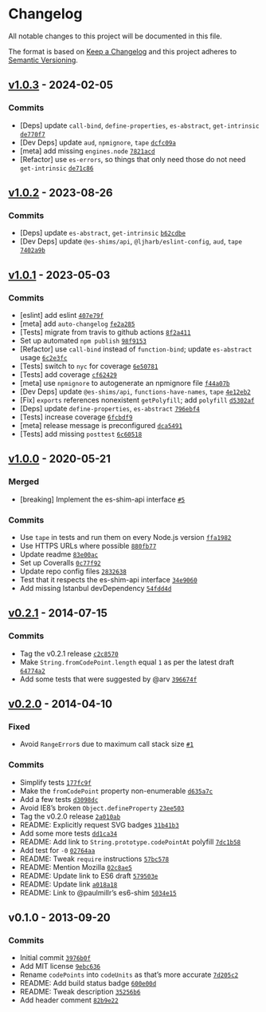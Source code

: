 # Changelog

All notable changes to this project will be documented in this file.

The format is based on [Keep a Changelog](https://keepachangelog.com/en/1.0.0/)
and this project adheres to [Semantic Versioning](https://semver.org/spec/v2.0.0.html).

## [v1.0.3](https://github.com/mathiasbynens/String.fromCodePoint/compare/v1.0.2...v1.0.3) - 2024-02-05

### Commits

- [Deps] update `call-bind`, `define-properties`, `es-abstract`, `get-intrinsic` [`de770f7`](https://github.com/mathiasbynens/String.fromCodePoint/commit/de770f7def8b9c9e7b5c4a7fc835758d92359737)
- [Dev Deps] update `aud`, `npmignore`, `tape` [`dcfc09a`](https://github.com/mathiasbynens/String.fromCodePoint/commit/dcfc09a48778d17520c5ac4fbeeb6699476dea0f)
- [meta] add missing `engines.node` [`7821acd`](https://github.com/mathiasbynens/String.fromCodePoint/commit/7821acd94a865998cd265803a7a6f9a6c13e46c1)
- [Refactor] use `es-errors`, so things that only need those do not need `get-intrinsic` [`de71c86`](https://github.com/mathiasbynens/String.fromCodePoint/commit/de71c86ed35a4a5fe905cc2c24559c527c448db6)

## [v1.0.2](https://github.com/mathiasbynens/String.fromCodePoint/compare/v1.0.1...v1.0.2) - 2023-08-26

### Commits

- [Deps] update `es-abstract`, `get-intrinsic` [`b62cdbe`](https://github.com/mathiasbynens/String.fromCodePoint/commit/b62cdbe6ef486f5ad928dcddf15569a9bf52f7ae)
- [Dev Deps] update `@es-shims/api`, `@ljharb/eslint-config`, `aud`, `tape` [`7402a9b`](https://github.com/mathiasbynens/String.fromCodePoint/commit/7402a9bfa6264b3983bc6f13d7b14eb77681f1b6)

## [v1.0.1](https://github.com/mathiasbynens/String.fromCodePoint/compare/v1.0.0...v1.0.1) - 2023-05-03

### Commits

- [eslint] add eslint [`407e79f`](https://github.com/mathiasbynens/String.fromCodePoint/commit/407e79fafd6c8bc77bccb6b4e5d663782779d3c2)
- [meta] add `auto-changelog` [`fe2a285`](https://github.com/mathiasbynens/String.fromCodePoint/commit/fe2a28524fa8a99dabb3811fe998d590c7accecf)
- [Tests] migrate from travis to github actions [`8f2a411`](https://github.com/mathiasbynens/String.fromCodePoint/commit/8f2a411beeb7565bdf4b6a9bde51a2c584fdd5aa)
- Set up automated `npm publish` [`98f9153`](https://github.com/mathiasbynens/String.fromCodePoint/commit/98f9153708fab63de2f78e7094925d72527a3767)
- [Refactor] use `call-bind` instead of `function-bind`; update `es-abstract` usage [`6c2e3fc`](https://github.com/mathiasbynens/String.fromCodePoint/commit/6c2e3fce8a187e3ee590d686285bca4435e5b95e)
- [Tests] switch to `nyc` for coverage [`6e50781`](https://github.com/mathiasbynens/String.fromCodePoint/commit/6e5078125258929a8b29ff850a7a6c36d0fd2ed9)
- [Tests] add coverage [`cf62429`](https://github.com/mathiasbynens/String.fromCodePoint/commit/cf62429bbdea6f905cb2531f79bde0a4d71e01c4)
- [meta] use `npmignore` to autogenerate an npmignore file [`f44a07b`](https://github.com/mathiasbynens/String.fromCodePoint/commit/f44a07bf77dab604d840e88ded8e0204e979d02c)
- [Dev Deps] update `@es-shims/api`, `functions-have-names`, `tape` [`4e12eb2`](https://github.com/mathiasbynens/String.fromCodePoint/commit/4e12eb288e579d06e30fdf238253925eb85a8db7)
- [Fix] `exports` references nonexistent `getPolyfill`; add `polyfill` [`d5302af`](https://github.com/mathiasbynens/String.fromCodePoint/commit/d5302af4935e9006af6b3f4e89071b30cad23af6)
- [Deps] update `define-properties`, `es-abstract` [`796ebf4`](https://github.com/mathiasbynens/String.fromCodePoint/commit/796ebf4b5e282493a7d262d8ed80aa2ff27d1317)
- [Tests] increase coverage [`6fcbdf9`](https://github.com/mathiasbynens/String.fromCodePoint/commit/6fcbdf91a4c5a196e6cde825a2c344b832cd709c)
- [meta] release message is preconfigured [`dca5491`](https://github.com/mathiasbynens/String.fromCodePoint/commit/dca54913bdf68d4ece172049634fa0953ea77b70)
- [Tests] add missing `posttest` [`6c60518`](https://github.com/mathiasbynens/String.fromCodePoint/commit/6c605186da5f56f6f32b88f73af697de4428893b)

## [v1.0.0](https://github.com/mathiasbynens/String.fromCodePoint/compare/v0.2.1...v1.0.0) - 2020-05-21

### Merged

- [breaking] Implement the es-shim-api interface [`#5`](https://github.com/mathiasbynens/String.fromCodePoint/pull/5)

### Commits

- Use `tape` in tests and run them on every Node.js version [`ffa1982`](https://github.com/mathiasbynens/String.fromCodePoint/commit/ffa1982ed8e03ab1afeb27cda088c3b553bf5d39)
- Use HTTPS URLs where possible [`880fb77`](https://github.com/mathiasbynens/String.fromCodePoint/commit/880fb77864ecba1dd5ac32e9607ceb0f00c0028f)
- Update readme [`83e00ac`](https://github.com/mathiasbynens/String.fromCodePoint/commit/83e00ace88866c06514caafeaa47805e5305a8cc)
- Set up Coveralls [`0c77f92`](https://github.com/mathiasbynens/String.fromCodePoint/commit/0c77f924b06859ea41fdc86c77c01e06bc8ebc9d)
- Update repo config files [`2832638`](https://github.com/mathiasbynens/String.fromCodePoint/commit/2832638a336c3c4a47bb857100a618583a693e57)
- Test that it respects the es-shim-api interface [`34e9060`](https://github.com/mathiasbynens/String.fromCodePoint/commit/34e90607fecb5736e52826046e1bd4fea4d1197e)
- Add missing Istanbul devDependency [`54fdd4d`](https://github.com/mathiasbynens/String.fromCodePoint/commit/54fdd4d2860c48da7a736bb6c4cf7697f19f9087)

## [v0.2.1](https://github.com/mathiasbynens/String.fromCodePoint/compare/v0.2.0...v0.2.1) - 2014-07-15

### Commits

- Tag the v0.2.1 release [`c2c8570`](https://github.com/mathiasbynens/String.fromCodePoint/commit/c2c857025aca29aeebab66caedf4a56dac58ba52)
- Make `String.fromCodePoint.length` equal `1` as per the latest draft [`64774a2`](https://github.com/mathiasbynens/String.fromCodePoint/commit/64774a2a3b542ce77ff3ca36bec029f1cbc7eac0)
- Add some tests that were suggested by @arv [`396674f`](https://github.com/mathiasbynens/String.fromCodePoint/commit/396674f457ee4c0729f1f68e1df5514bd28e32e0)

## [v0.2.0](https://github.com/mathiasbynens/String.fromCodePoint/compare/v0.1.0...v0.2.0) - 2014-04-10

### Fixed

- Avoid `RangeError`s due to maximum call stack size [`#1`](https://github.com/mathiasbynens/String.fromCodePoint/issues/1)

### Commits

- Simplify tests [`177fc9f`](https://github.com/mathiasbynens/String.fromCodePoint/commit/177fc9f599f9892ec1be92545bd32fdaafc641e6)
- Make the `fromCodePoint` property non-enumerable [`d635a7c`](https://github.com/mathiasbynens/String.fromCodePoint/commit/d635a7ca3537fed954bd19a7b299ed62376dbc59)
- Add a few tests [`d3098dc`](https://github.com/mathiasbynens/String.fromCodePoint/commit/d3098dc6bf2e5b28f79df15c87e887667fa653c9)
- Avoid IE8’s broken `Object.defineProperty` [`23ee503`](https://github.com/mathiasbynens/String.fromCodePoint/commit/23ee50349f1e2acb9e4c643f0d3339adce3e91ef)
- Tag the v0.2.0 release [`2a010ab`](https://github.com/mathiasbynens/String.fromCodePoint/commit/2a010ab5021948a7c16a0391e7539cccfd793827)
- README: Explicitly request SVG badges [`31b41b3`](https://github.com/mathiasbynens/String.fromCodePoint/commit/31b41b3fcb004662975cf090e9e062696d79a2c9)
- Add some more tests [`dd1ca34`](https://github.com/mathiasbynens/String.fromCodePoint/commit/dd1ca34a4d8124c59a8e13b1e4c95aba462162ec)
- README: Add link to `String.prototype.codePointAt` polyfill [`7dc1b58`](https://github.com/mathiasbynens/String.fromCodePoint/commit/7dc1b584d3989d36563ba5d7daee9a7c2130b076)
- Add test for `-0` [`02764aa`](https://github.com/mathiasbynens/String.fromCodePoint/commit/02764aa01da52080d4d72d93f1616a99bb34005f)
- README: Tweak `require` instructions [`57bc578`](https://github.com/mathiasbynens/String.fromCodePoint/commit/57bc57850bb15569e48dced67442fd2ad877a4fa)
- README: Mention Mozilla [`02c8ae5`](https://github.com/mathiasbynens/String.fromCodePoint/commit/02c8ae5b5a43ecd8fd18b95edd1344b3f6ed1017)
- README: Update link to ES6 draft [`579503e`](https://github.com/mathiasbynens/String.fromCodePoint/commit/579503eaaf3298756400ff2eac6f6296e3a28c88)
- README: Update link [`a018a18`](https://github.com/mathiasbynens/String.fromCodePoint/commit/a018a187499e0249636e64f59582ba4c101f4784)
- README: Link to @paulmillr’s es6-shim [`5034e15`](https://github.com/mathiasbynens/String.fromCodePoint/commit/5034e15e89282908281a2575b859e7dcf6098539)

## v0.1.0 - 2013-09-20

### Commits

- Initial commit [`3976b0f`](https://github.com/mathiasbynens/String.fromCodePoint/commit/3976b0fd561c4550d838c05fabff6ee285a6719c)
- Add MIT license [`9ebc636`](https://github.com/mathiasbynens/String.fromCodePoint/commit/9ebc636656710f1f435d2d2c7db569f588728d7b)
- Rename `codePoints` into `codeUnits` as that’s more accurate [`7d205c2`](https://github.com/mathiasbynens/String.fromCodePoint/commit/7d205c23898be8b57f6c86616f8b87ee96f439b7)
- README: Add build status badge [`600e00d`](https://github.com/mathiasbynens/String.fromCodePoint/commit/600e00d50202ce4237ffa3b37927d8c53c7af01a)
- README: Tweak description [`35256b6`](https://github.com/mathiasbynens/String.fromCodePoint/commit/35256b631209d8eb337261d7438438fe7787ceb9)
- Add header comment [`82b9e22`](https://github.com/mathiasbynens/String.fromCodePoint/commit/82b9e222df74ed57cec43cb186ba3c0bb9494902)
